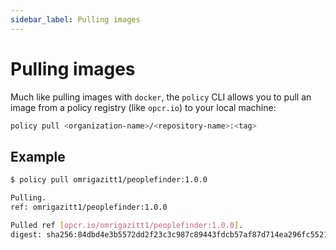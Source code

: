 ```yaml
---
sidebar_label: Pulling images
---
```


# Pulling images

Much like pulling images with `docker`, the `policy` CLI allows you to pull an image 
from a policy registry (like `opcr.io`) to your local machine:

```bash
policy pull <organization-name>/<repository-name>:<tag>
```

## Example

```bash
$ policy pull omrigazitt1/peoplefinder:1.0.0

Pulling.
ref: omrigazitt1/peoplefinder:1.0.0

Pulled ref [opcr.io/omrigazitt1/peoplefinder:1.0.0].
digest: sha256:84dbd4e3b5572dd2f23c3c987c89443fdcb57af87d714ea296fc552192fb17e9
```
